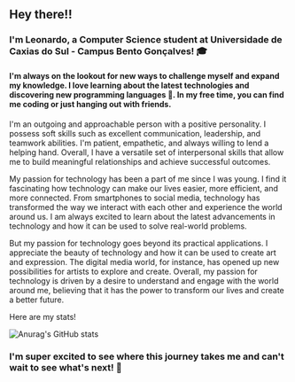 ## Hey there!!
### I'm Leonardo, a Computer Science student at Universidade de Caxias do Sul - Campus Bento Gonçalves! 🎓
#### I'm always on the lookout for new ways to challenge myself and expand my knowledge. I love learning about the latest technologies and discovering new programming languages 🌟. In my free time, you can find me coding or just hanging out with friends. 

I'm an outgoing and approachable person with a positive personality. I possess soft skills such as excellent communication, leadership, and teamwork abilities. I'm patient, empathetic, and always willing to lend a helping hand. Overall, I have a versatile set of interpersonal skills that allow me to build meaningful relationships and achieve successful outcomes.

My passion for technology has been a part of me since I was young. I find it fascinating how technology can make our lives easier, more efficient, and more connected. From smartphones to social media, technology has transformed the way we interact with each other and experience the world around us. I am always excited to learn about the latest advancements in technology and how it can be used to solve real-world problems.

But my passion for technology goes beyond its practical applications. I appreciate the beauty of technology and how it can be used to create art and expression. The digital media world, for instance, has opened up new possibilities for artists to explore and create. Overall, my passion for technology is driven by a desire to understand and engage with the world around me, believing that it has the power to transform our lives and create a better future.

Here are my stats!

![Anurag's GitHub stats](https://github-readme-stats.vercel.app/api?username=leonardomonteblanc&show_icons=true&theme=dracula)

### I'm super excited to see where this journey takes me and can't wait to see what's next! 🚀
